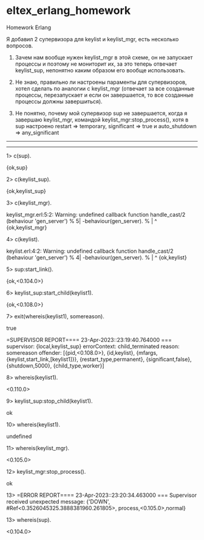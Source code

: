 # eltex_erlang_homework
Homework Erlang

Я добавил 2 супервизора для keylist и keylist_mgr, есть несколько вопросов.

1. Зачем нам вообще нужен keylist_mgr в этой схеме, он не запускает процессы и поэтому не мониторит их, за это теперь отвечает keylist_sup, непонятно каким образом его вообще использовать.

2. Не знаю, правильно ли настроены параменты для супервизоров, хотел сделать по аналогии с keylist_mgr (отвечает за все созданные процессы, перезапускает и если он завершается, то все созданные процессы должны завершиться).

3. Не понятно, почему мой супервизор sup не завершается, когда я завершаю keylist_mgr, командой keylist_mgr:stop_process(), хотя в sup настроено restart => temporary, significant => true и auto_shutdown => any_significant

*************************************************************************************************************************************************
****

1> c(sup).                              

{ok,sup}

2> c(keylist_sup).                      

{ok,keylist_sup}

3> c(keylist_mgr).                      

keylist_mgr.erl:5:2: Warning: undefined callback function handle_cast/2 (behaviour 'gen_server')
%    5| -behaviour(gen_server).
%     |  ^
{ok,keylist_mgr}

4> c(keylist).                          

keylist.erl:4:2: Warning: undefined callback function handle_cast/2 (behaviour 'gen_server')
%    4| -behaviour(gen_server).
%     |  ^
{ok,keylist}

5> sup:start_link().                    

{ok,<0.104.0>}

6> keylist_sup:start_child(keylist1).   

{ok,<0.108.0>}

7> exit(whereis(keylist1), somereason).

true

=SUPERVISOR REPORT==== 23-Apr-2023::23:19:40.764000 ===
    supervisor: {local,keylist_sup}
    errorContext: child_terminated
    reason: somereason
    offender: [{pid,<0.108.0>},
               {id,keylist},
               {mfargs,{keylist,start_link,[keylist1]}},
               {restart_type,permanent},
               {significant,false},
               {shutdown,5000},
               {child_type,worker}]

8> whereis(keylist1).                   

<0.110.0>

9> keylist_sup:stop_child(keylist1).    

ok

10> whereis(keylist1).

undefined

11> whereis(keylist_mgr).                

<0.105.0>

12> keylist_mgr:stop_process().

ok

13> =ERROR REPORT==== 23-Apr-2023::23:20:34.463000 ===
Supervisor received unexpected message: {'DOWN',
                                         #Ref<0.3526045325.3888381960.261805>,
                                         process,<0.105.0>,normal}

13> whereis(sup).

<0.104.0>